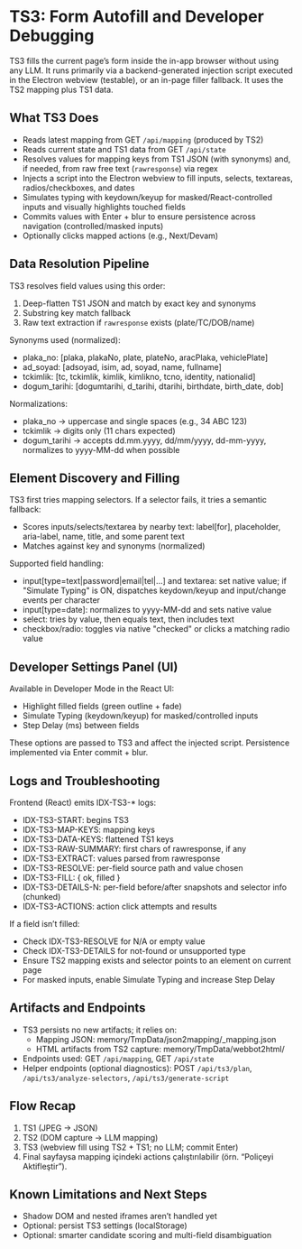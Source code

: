 # TS3: Form Autofill and Developer Debugging

TS3 fills the current page’s form inside the in-app browser without using any LLM. It runs primarily via a backend-generated injection script executed in the Electron webview (testable), or an in-page filler fallback. It uses the TS2 mapping plus TS1 data.

## What TS3 Does
- Reads latest mapping from GET `/api/mapping` (produced by TS2)
- Reads current state and TS1 data from GET `/api/state`
- Resolves values for mapping keys from TS1 JSON (with synonyms) and, if needed, from raw free text (`rawresponse`) via regex
- Injects a script into the Electron webview to fill inputs, selects, textareas, radios/checkboxes, and dates
- Simulates typing with keydown/keyup for masked/React-controlled inputs and visually highlights touched fields
- Commits values with Enter + blur to ensure persistence across navigation (controlled/masked inputs)
- Optionally clicks mapped actions (e.g., Next/Devam)

## Data Resolution Pipeline
TS3 resolves field values using this order:
1) Deep-flatten TS1 JSON and match by exact key and synonyms
2) Substring key match fallback
3) Raw text extraction if `rawresponse` exists (plate/TC/DOB/name)

Synonyms used (normalized):
- plaka_no: [plaka, plakaNo, plate, plateNo, aracPlaka, vehiclePlate]
- ad_soyad: [adsoyad, isim, ad, soyad, name, fullname]
- tckimlik: [tc, tckimlik, kimlik, kimlikno, tcno, identity, nationalid]
- dogum_tarihi: [dogumtarihi, d_tarihi, dtarihi, birthdate, birth_date, dob]

Normalizations:
- plaka_no → uppercase and single spaces (e.g., 34 ABC 123)
- tckimlik → digits only (11 chars expected)
- dogum_tarihi → accepts dd.mm.yyyy, dd/mm/yyyy, dd-mm-yyyy, normalizes to yyyy-MM-dd when possible

## Element Discovery and Filling
TS3 first tries mapping selectors. If a selector fails, it tries a semantic fallback:
- Scores inputs/selects/textarea by nearby text: label[for], placeholder, aria-label, name, title, and some parent text
- Matches against key and synonyms (normalized)

Supported field handling:
- input[type=text|password|email|tel|...] and textarea: set native value; if "Simulate Typing" is ON, dispatches keydown/keyup and input/change events per character
- input[type=date]: normalizes to yyyy-MM-dd and sets native value
- select: tries by value, then equals text, then includes text
- checkbox/radio: toggles via native "checked" or clicks a matching radio value

## Developer Settings Panel (UI)
Available in Developer Mode in the React UI:
- Highlight filled fields (green outline + fade)
- Simulate Typing (keydown/keyup) for masked/controlled inputs
- Step Delay (ms) between fields

These options are passed to TS3 and affect the injected script. Persistence implemented via Enter commit + blur.

## Logs and Troubleshooting
Frontend (React) emits IDX-TS3-* logs:
- IDX-TS3-START: begins TS3
- IDX-TS3-MAP-KEYS: mapping keys
- IDX-TS3-DATA-KEYS: flattened TS1 keys
- IDX-TS3-RAW-SUMMARY: first chars of rawresponse, if any
- IDX-TS3-EXTRACT: values parsed from rawresponse
- IDX-TS3-RESOLVE: per-field source path and value chosen
- IDX-TS3-FILL: { ok, filled }
- IDX-TS3-DETAILS-N: per-field before/after snapshots and selector info (chunked)
- IDX-TS3-ACTIONS: action click attempts and results

If a field isn’t filled:
- Check IDX-TS3-RESOLVE for N/A or empty value
- Check IDX-TS3-DETAILS for not-found or unsupported type
- Ensure TS2 mapping exists and selector points to an element on current page
- For masked inputs, enable Simulate Typing and increase Step Delay

## Artifacts and Endpoints
- TS3 persists no new artifacts; it relies on:
  - Mapping JSON: memory/TmpData/json2mapping/<base>_mapping.json
  - HTML artifacts from TS2 capture: memory/TmpData/webbot2html/
- Endpoints used: GET `/api/mapping`, GET `/api/state`
- Helper endpoints (optional diagnostics): POST `/api/ts3/plan`, `/api/ts3/analyze-selectors`, `/api/ts3/generate-script`

## Flow Recap
1) TS1 (JPEG → JSON)
2) TS2 (DOM capture → LLM mapping)
3) TS3 (webview fill using TS2 + TS1; no LLM; commit Enter)
4) Final sayfaysa mapping içindeki actions çalıştırılabilir (örn. “Poliçeyi Aktifleştir”).

## Known Limitations and Next Steps
- Shadow DOM and nested iframes aren’t handled yet
- Optional: persist TS3 settings (localStorage)
- Optional: smarter candidate scoring and multi-field disambiguation
